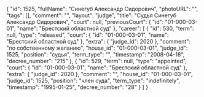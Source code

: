 {
    "id": 1525,
    "fullName": "Синегуб Александр Сидорович",
    "photoURL": "",
    "tags": [],
    "comment": "",
    "layout": "judge",
    "title": "Судья Синегуб Александр Сидорович",
    "court": null,
    "previousCourt": {
        "id": "01-000-03-01",
        "name": "Брестский областной суд"
    },
    "career": [
        {
            "id": 530,
            "term": null,
            "type": "released",
            "court": {
                "id": "01-000-03-01",
                "name": "Брестский областной суд"
            },
            "extra": {
                "judge_id": 2020
            },
            "comment": "по собственному желанию",
            "house_id": "01-000-03-01",
            "judge_id": 1525,
            "position": "судья",
            "term_type": "",
            "timestamp": "2008-04-18",
            "decree_number": "215"
        },
        {
            "id": 529,
            "term": null,
            "type": "appointed",
            "court": {
                "id": "01-000-03-01",
                "name": "Брестский областной суд"
            },
            "extra": {
                "judge_id": 2020
            },
            "comment": "",
            "house_id": "01-000-03-01",
            "judge_id": 1525,
            "position": "член суда",
            "term_type": "indefinitely",
            "timestamp": "1995-01-25",
            "decree_number": "28"
        }
    ]
}